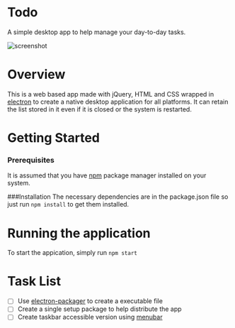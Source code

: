 # Todo
A simple desktop app to help manage your day-to-day tasks.

![screenshot](https://dl.dropboxusercontent.com/s/9wd8ekz1cbwewuc/todoScreenshots.png)
# Overview
This is a web based app made with jQuery, HTML and CSS wrapped in [electron](http://electron.atom.io/) to create a native desktop application for all platforms.
It can retain the list stored in it even if it is closed or the system is restarted.

# Getting Started
### Prerequisites
It is assumed that you have [npm](https://www.npmjs.com/) package manager installed on your system.

###Installation
The necessary dependencies are in the package.json file so just run `npm install` to get them installed.

# Running the application
To start the appication, simply run `npm start`

# Task List
- [ ] Use [electron-packager](https://github.com/electron-userland/electron-packager) to create a executable file
- [ ] Create a single setup package to help distribute the app
- [ ] Create taskbar accessible version using [menubar](https://github.com/maxogden/menubar)
